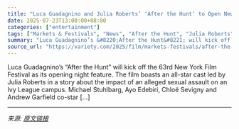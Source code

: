 ```yaml
---
title: "Luca Guadagnino and Julia Roberts’ ‘After the Hunt’ to Open New York Film Festival"
date: 2025-07-23T13:00:00+08:00
categories: ["entertainment"]
tags: ["Markets & Festivals", "News", "After the Hunt", "Julia Roberts", "Luca Guadagnino", "New York Film Festival"]
summary: "Luca Guadagnino’s &#8220;After the Hunt&#8221; will kick off the 63rd New York Film Festival as its opening night feature. The film boasts an all-star cast led by Julia Roberts in a story about the im"
source_url: "https://variety.com/2025/film/markets-festivals/after-the-hunt-new-york-film-festival-opening-night-1236467201/"
---
```


Luca Guadagnino’s &#8220;After the Hunt&#8221; will kick off the 63rd New York Film Festival as its opening night feature. The film boasts an all-star cast led by Julia Roberts in a story about the impact of an alleged sexual assault on an Ivy League campus. Michael Stuhlbarg, Ayo Edebiri, Chloë Sevigny and Andrew Garfield co-star [&#8230;]

---

*来源: [原文链接](https://variety.com/2025/film/markets-festivals/after-the-hunt-new-york-film-festival-opening-night-1236467201/)*
